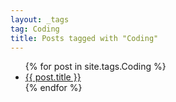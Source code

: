 ```yaml
---
layout: _tags
tag: Coding
title: Posts tagged with "Coding"
---
```


<ul>
{% for post in site.tags.Coding %}
  <li><a href="{{ post.url }}">{{ post.title }}</a></li>
{% endfor %}
</ul>
